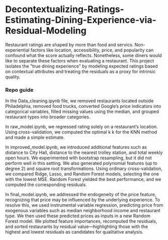 # Decontextualizing-Ratings-Estimating-Dining-Experience-via-Residual-Modeling
Restaurant ratings are shaped by more than food and servics. Non-experiential factors like location, accessibility, price, and popularity can confound what the score actually reflects. Nonetheless, some diners would like to separate these factors when evaluating a restaurant. This project isolates the "true dining experience" by modeling expected ratings based on contextual attributes and treating the residuals as a proxy for intrinsic quality.

### Repo guide
In the Data_cleaning.ipynb file, we removed restaurants located outside Philadelphia, removed food trucks, converted Google’s price indicators into categorical variables, filled missing values using the median, and grouped restaurant types into broader categories.

In raw_model.ipynb, we regressed rating solely on a restaurant’s location. Using cross-validation, we computed the optimal 
k
k for the KNN method and made a simple estimate.

In improved_model.ipynb, we introduced additional features such as distance to City Hall, distance to the nearest trolley station, and total weekly open hours. We experimented with bootstrap resampling, but it did not perform well in this setting. We also generated polynomial features (up to degree 2) and square root transformations. Using ordinary cross-validation, we compared Ridge, Lasso, and Random Forest models, selecting the one with the lowest MSE. Random Forest yielded the best performance, and we computed the corresponding residuals.

In final_model.ipynb, we addressed the endogeneity of the price feature, recognizing that price may be influenced by the underlying experience. To resolve this, we used instrumental variable regression, predicting price from exogenous variables such as median neighborhood income and restaurant type. We then used these predicted prices as inputs in a new Random Forest model. We plotted feature importances, recomputed the residuals, and sorted restaurants by residual value—highlighting those with the highest and lowest residuals as candidates for qualitative analysis.

